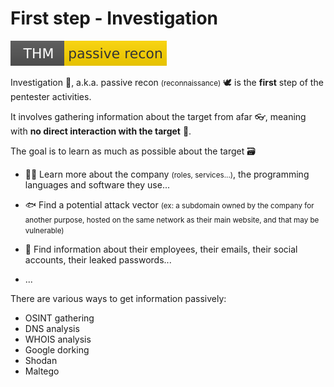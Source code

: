 # First step - Investigation

[![passiverecon](../../_badges/thm/passiverecon.svg)](https://tryhackme.com/room/passiverecon)

<div class="row row-cols-md-2"><div>

Investigation 🔎, a.k.a. passive recon <small>(reconnaissance)</small> 🕊️ is the **first** step of the pentester activities.

It involves gathering information about the target from afar 👓️, meaning with **no direct interaction with the target** 👀.

The goal is to learn as much as possible about the target 🗃️

* 🧑‍💻 Learn more about the company <small>(roles, services...)</small>, the programming languages and software they use...

* 🐟 Find a potential attack vector <small>(ex: a subdomain owned by the company for another purpose, hosted on the same network as their main website, and that may be vulnerable)</small>

* 🧑 Find information about their employees, their emails, their social accounts, their leaked passwords...

* ...
</div><div>

There are various ways to get information passively:

* OSINT gathering
* DNS analysis
* WHOIS analysis
* Google dorking
* Shodan
* Maltego

</div></div>